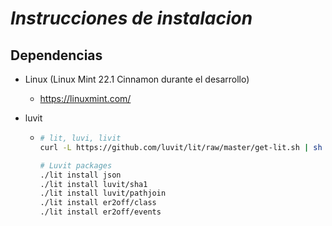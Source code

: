 # _Instrucciones de instalacion_

## Dependencias

- Linux (Linux Mint 22.1 Cinnamon durante el desarrollo)
    - https://linuxmint.com/
- luvit

    - ```sh
      # lit, luvi, livit
      curl -L https://github.com/luvit/lit/raw/master/get-lit.sh | sh

      # Luvit packages
      ./lit install json
      ./lit install luvit/sha1
      ./lit install luvit/pathjoin
      ./lit install er2off/class
      ./lit install er2off/events
      ```

    ```

    ```
